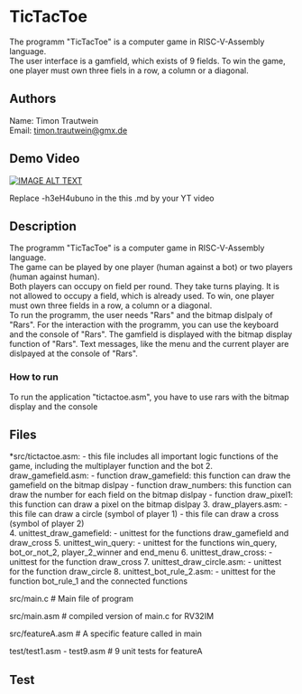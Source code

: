 # TicTacToe

The programm "TicTacToe" is a computer game in RISC-V-Assembly language.<br>
The user interface is a gamfield, which exists of 9 fields. To win the game, one player must own three fiels in a row, a column or a diagonal. <br>


## Authors

Name: Timon Trautwein <br>
Email: timon.trautwein@gmx.de

## Demo Video

[![IMAGE ALT TEXT](http://img.youtube.com/vi/-h3eH4ubuno/0.jpg)](http://www.youtube.com/watch?v=-h3eH4ubuno "Video Title")

Replace -h3eH4ubuno in the this .md by your YT video

## Description

The programm "TicTacToe" is a computer game in RISC-V-Assembly language.<br>
The game can be played by one player (human against a bot) or two players (human against human). <br>
Both players can occupy on field per round. They take turns playing. It is not allowed to occupy a field, which is already used. To win, one player must own three fields in a row, a column or a diagonal.<br>
To run the programm, the user needs "Rars" and the bitmap dislpaly of "Rars". For the interaction with the programm, you can use the keyboard and the console of "Rars". The gamfield is displayed with the bitmap display function of "Rars". Text messages, like the menu and the current player are dislpayed at the console of "Rars". <br>




### How to run

To run the application "tictactoe.asm", you have to use rars with the bitmap display and the console

## Files
*src/tictactoe.asm: 
    - this file includes all important logic functions of the game, including the multiplayer function and the bot
2. draw_gamefield.asm:
    - function draw_gamefield: this function can draw the gamefield on the bitmap dislpay
    - function draw_numbers: this function can draw the number for each field on the bitmap dislpay
    - function draw_pixel1: this function can draw a pixel on the bitmap dislpay
3. draw_players.asm:
    - this file can draw a circle (symbol of player 1)
    - this file can draw a cross (symbol of player 2)
     <br> 
4. unittest_draw_gamefield:
    - unittest for the functions draw_gamefield and draw_cross
5. unittest_win_query:
    - unittest for the functions win_query, bot_or_not_2, player_2_winner and end_menu
6. unittest_draw_cross:
    - unittest for the function draw_cross
7. unittest_draw_circle.asm:
    - unittest for the function draw_circle
8. unittest_bot_rule_2.asm:
    - unittest for the function bot_rule_1 and the connected functions
     
     
src/main.c   # Main file of program

src/main.asm # compiled version of main.c for RV32IM

src/featureA.asm # A specific feature called in main

test/test1.asm - test9.asm # 9 unit tests for featureA


## Test




